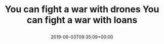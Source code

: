 ---
retweeted: false
source: <a href="https://about.twitter.com/products/tweetdeck" rel="nofollow">TweetDeck</a>
entities:
  hashtags: []
  symbols: []
  user_mentions: []
  urls:
  - url: https://t.co/RGOHIAFPZP
    expanded_url: https://www.youtube.com/watch?v=QFu0o8NB5Io
    display_url: youtube.com/watch?v=QFu0o8…
    indices:
    - '64'
    - '87'
display_text_range:
- '0'
- '87'
favorite_count: '0'
id_str: '1135480029360599040'
truncated: false
retweet_count: '0'
id: '1135480029360599040'
possibly_sensitive: false
created_at: Mon Jun 03 09:35:09 +0000 2019
favorited: false
full_text: |-
  You can fight a war with drones
  You can fight a war with loans
lang: en
quote_url: https://www.youtube.com/watch?v=QFu0o8NB5Io
tags:
- pesos/twitter
date: '2019-06-03T09:35:09+00:00'
src: https://twitter.com/bascht/status/1135480029360599040
original_url: https://twitter.com/bascht/status/1135480029360599040
type: twitter_tweet
text: |-
  You can fight a war with drones
  You can fight a war with loans
title: |
  You can fight a war with drones
  You can fight a war with loans

---